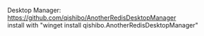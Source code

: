 Desktop Manager: https://github.com/qishibo/AnotherRedisDesktopManager<br>
install with "winget install qishibo.AnotherRedisDesktopManager"